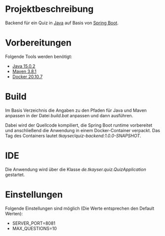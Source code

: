 # Projektbeschreibung
Backend für ein Quiz in [Java](https://openjdk.java.net/) auf Basis von [Spring Boot](https://spring.io/projects/spring-boot).

# Vorbereitungen
Folgende Tools werden benötigt:
* [Java 15.0.2](https://openjdk.java.net/)
* [Maven 3.8.1](https://maven.apache.org/download.cgi)
* [Docker 20.10.7](https://www.docker.com/products/docker-desktop)

# Build
Im Basis Verzeichnis die Angaben zu den Pfaden für Java und Maven anpassen in der Datei *build.bat* anpassen und dann ausführen.

Dabei wird der Quellcode kompiliert, die Spring Boot runtime vorbereitet und anschließend die Anwendung in einem Docker-Container verpackt.
Das Tag des Containers lautet *tkayser/quiz-backend:1.0.0-SNAPSHOT*.

# IDE
Die Anwendung wird über die Klasse *de.tkayser.quiz.QuizApplication* gestartet.

# Einstellungen
Folgende Einstellungen sind möglich (Die Werte entsprechen den Default Werten): 
* SERVER_PORT=8081
* MAX_QUESTIONS=10

